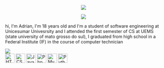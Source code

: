 <p align="center">
<img src="https://github.com/pinkglb/pinkglb/blob/main/Images/nova-palheta.png">
</p>

<p align="center" >
  <img src="https://github.com/pinkglb/pinkglb/blob/main/Icons/title.png"> 
</p>

hi, I'm Adrian, I'm 18 years old and I'm a student of software engineering at Unicesumar Univesrsity and I attended the first semester of CS at UEMS (state university of mato grosso do sul), I graduated from high school in a Federal Institute (IF) in the course of computer technician

<img src="https://github.com/pinkglb/pinkglb/blob/main/Images/lang%20n%20tools.png">

<div>
  <img height="30" src='https://github.com/pinkglb/pinkglb/blob/main/Icons/html5.png' alt="HTML">
  <img height="30" src='https://github.com/pinkglb/pinkglb/blob/main/Icons/css3.png' alt="CSS">
  <img height="30" src='https://github.com/pinkglb/pinkglb/blob/main/Icons/javascript.png' alt="Javascript">
  <img height="30" src='https://github.com/pinkglb/pinkglb/blob/main/Icons/php.png' alt="Php">
  <img height="30" src='https://github.com/pinkglb/pinkglb/blob/main/Icons/icons8-logo-mysql.png' alt="MySql">
  <img height="30" src='https://github.com/pinkglb/pinkglb/blob/main/Icons/python.png' alt="Python">
</div>
